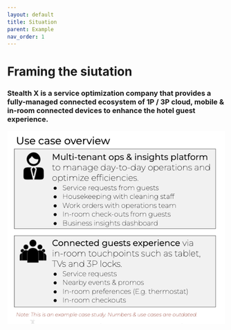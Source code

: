 ```yaml
---
layout: default
title: Situation
parent: Example
nav_order: 1
---
```


# **Framing the siutation**

### **Stealth X** is a service optimization company that provides a fully-managed connected ecosystem of 1P / 3P cloud, mobile & in-room connected devices to enhance the hotel guest experience.

![](/assets/images/use-cases.jpg)